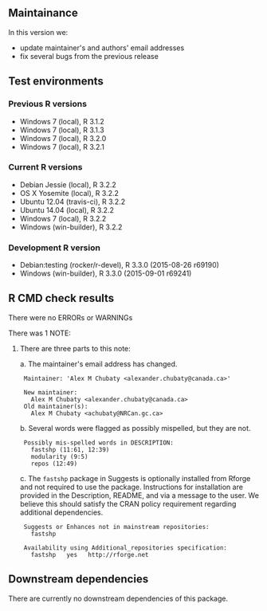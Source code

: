 ## Maintainance 

In this version we:

* update maintainer's and authors' email addresses
* fix several bugs from the previous release

## Test environments

### Previous R versions
* Windows 7               (local), R 3.1.2
* Windows 7               (local), R 3.1.3
* Windows 7               (local), R 3.2.0
* Windows 7               (local), R 3.2.1

### Current R versions
* Debian Jessie           (local), R 3.2.2
* OS X Yosemite           (local), R 3.2.2
* Ubuntu 12.04        (travis-ci), R 3.2.2
* Ubuntu 14.04            (local), R 3.2.2
* Windows 7               (local), R 3.2.2
* Windows           (win-builder), R 3.2.2

### Development R version
* Debian:testing (rocker/r-devel), R 3.3.0 (2015-08-26 r69190)
* Windows           (win-builder), R 3.3.0 (2015-09-01 r69241)

## R CMD check results

There were no ERRORs or WARNINGs

There was 1 NOTE:

1. There are three parts to this note:

    a. The maintainer's email address has changed.
      
        Maintainer: 'Alex M Chubaty <alexander.chubaty@canada.ca>'
        
        New maintainer:
          Alex M Chubaty <alexander.chubaty@canada.ca>
        Old maintainer(s):
          Alex M Chubaty <achubaty@NRCan.gc.ca>


    b. Several words were flagged as possibly mispelled, but they are not.
    
        Possibly mis-spelled words in DESCRIPTION:
          fastshp (11:61, 12:39)
          modularity (9:5)
          repos (12:49)

    c. The `fastshp` package in Suggests is optionally installed from Rforge and not required to use the package. Instructions for installation are provided in the Description, README, and via a message to the user. We believe this should satisfy the CRAN policy requirement regarding additional dependencies.

        Suggests or Enhances not in mainstream repositories:
          fastshp
        
        Availability using Additional_repositories specification:
          fastshp   yes   http://rforge.net

## Downstream dependencies

There are currently no downstream dependencies of this package.
